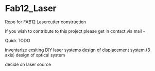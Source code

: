 # Fab12_Laser
Repo for FAB12 Lasercutter construction

If you wish to contribute to this project please get in contact via mail - 

Quick TODO

inventarize exsiting DIY laser systems
design of displacement system (3 axis)
design of optical system

decide on laser source


